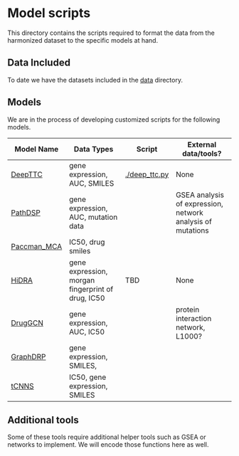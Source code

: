 # Model scripts
This directory contains the scripts required to format the data from the harmonized dataset to the specific models at hand.

## Data Included
To date we have the datasets included in the [data](../data/) directory.

## Models
We are in the process of developing customized scripts for the following models.

| Model Name | Data Types | Script | External data/tools?|
| --- | --- | ---- | ---
| [DeepTTC](https://github.com/jianglikun/DeepTTC) | gene expression, AUC, SMILES | [./deep_ttc.py]()| None|
| [PathDSP](https://github.com/TangYiChing/PathDSP) | gene expression, AUC, mutation data | | GSEA analysis of expression, network analysis of mutations |
| [Paccman_MCA](https://www.ncbi.nlm.nih.gov/pmc/articles/PMC7319576/) |IC50, drug smiles | | |
| [HiDRA](https://github.com/GIST-CSBL/HiDRA) |gene expression, morgan fingerprint of drug, IC50| TBD| None|
| [DrugGCN](https://www.mdpi.com/2227-7390/9/7/772) |gene expression, AUC, IC50|| protein interaction network, L1000?|
| [GraphDRP](https://github.com/hauldhut/GraphDRP)|gene expression, SMILES, |||
| [tCNNS](https://bmcbioinformatics.biomedcentral.com/articles/10.1186/s12859-019-2910-6) |IC50, gene expression, SMILES |||

## Additional tools
Some of these tools require additional helper tools such as GSEA or networks to implement. We will encode those functions here as well.
